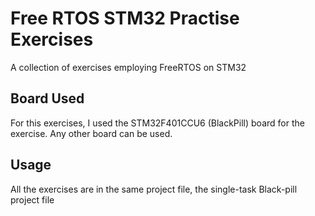 # Free RTOS STM32 Practise Exercises
A collection of exercises employing FreeRTOS on STM32



## Board Used

For this exercises, I used the STM32F401CCU6 (BlackPill) board for the exercise. Any other board can  be used.

## Usage

All the exercises are in the same project file, the single-task Black-pill project file 
